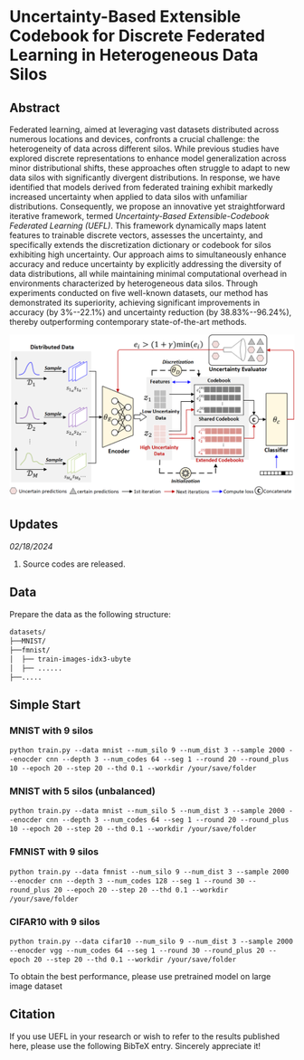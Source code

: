 # Uncertainty-Based Extensible Codebook for Discrete Federated Learning in Heterogeneous Data Silos


## Abstract
Federated learning, aimed at leveraging vast datasets distributed across numerous locations and devices, confronts a crucial challenge: the heterogeneity of data across different silos. While previous studies have explored discrete representations to enhance model generalization across minor distributional shifts, these approaches often struggle to adapt to new data silos with significantly divergent distributions. In response, we have identified that models derived from federated training exhibit markedly increased uncertainty when applied to data silos with unfamiliar distributions. Consequently, we propose an innovative yet straightforward iterative framework, termed *Uncertainty-Based Extensible-Codebook Federated Learning (UEFL)*. This framework dynamically maps latent features to trainable discrete vectors, assesses the uncertainty, and specifically extends the discretization dictionary or codebook for silos exhibiting high uncertainty. Our approach aims to simultaneously enhance accuracy and reduce uncertainty by explicitly addressing the diversity of data distributions, all while maintaining minimal computational overhead in environments characterized by heterogeneous data silos. Through experiments conducted on five well-known datasets, our method has demonstrated its superiority, achieving significant improvements in accuracy (by 3\%--22.1\%) and uncertainty reduction (by 38.83\%--96.24\%), thereby outperforming contemporary state-of-the-art methods.

![image](https://github.com/destiny301/uefl/blob/main/flowchart.png)

## Updates
*02/18/2024*

1. Source codes are released.

## Data
Prepare the data as the following structure:
```shell
datasets/
├──MNIST/
├──fmnist/
│  ├── train-images-idx3-ubyte
│  ├── ......
├──.....
```

## Simple Start
### MNIST with 9 silos
```shell
python train.py --data mnist --num_silo 9 --num_dist 3 --sample 2000 --enocder cnn --depth 3 --num_codes 64 --seg 1 --round 20 --round_plus 10 --epoch 20 --step 20 --thd 0.1 --workdir /your/save/folder
```

### MNIST with 5 silos (unbalanced)
```shell
python train.py --data mnist --num_silo 5 --num_dist 3 --sample 2000 --enocder cnn --depth 3 --num_codes 64 --seg 1 --round 20 --round_plus 10 --epoch 20 --step 20 --thd 0.1 --workdir /your/save/folder
```

### FMNIST with 9 silos
```shell
python train.py --data fmnist --num_silo 9 --num_dist 3 --sample 2000 --enocder cnn --depth 3 --num_codes 128 --seg 1 --round 30 --round_plus 20 --epoch 20 --step 20 --thd 0.1 --workdir /your/save/folder
```

### CIFAR10 with 9 silos
```shell
python train.py --data cifar10 --num_silo 9 --num_dist 3 --sample 2000 --enocder vgg --num_codes 64 --seg 1 --round 30 --round_plus 20 --epoch 20 --step 20 --thd 0.1 --workdir /your/save/folder
```
To obtain the best performance, please use pretrained model on large image dataset

## Citation
If you use UEFL in your research or wish to refer to the results published here, please use the following BibTeX entry. Sincerely appreciate it!
